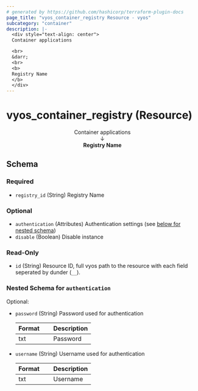 ```yaml
---
# generated by https://github.com/hashicorp/terraform-plugin-docs
page_title: "vyos_container_registry Resource - vyos"
subcategory: "container"
description: |-
  <div style="text-align: center">
  Container applications

  <br>
  &darr;
  <br>
  <b>
  Registry Name
  </b>
  </div>
---
```


# vyos_container_registry (Resource)

<div style="text-align: center">
Container applications

<br>
&darr;
<br>
<b>
Registry Name
</b>
</div>



<!-- schema generated by tfplugindocs -->
## Schema

### Required

- `registry_id` (String) Registry Name

### Optional

- `authentication` (Attributes) Authentication settings (see [below for nested schema](#nestedatt--authentication))
- `disable` (Boolean) Disable instance

### Read-Only

- `id` (String) Resource ID, full vyos path to the resource with each field seperated by dunder (`__`).

<a id="nestedatt--authentication"></a>
### Nested Schema for `authentication`

Optional:

- `password` (String) Password used for authentication

    |  Format  &emsp;|  Description  |
    |----------------|---------------|
    |  txt     &emsp;|  Password     |
- `username` (String) Username used for authentication

    |  Format  &emsp;|  Description  |
    |----------------|---------------|
    |  txt     &emsp;|  Username     |
